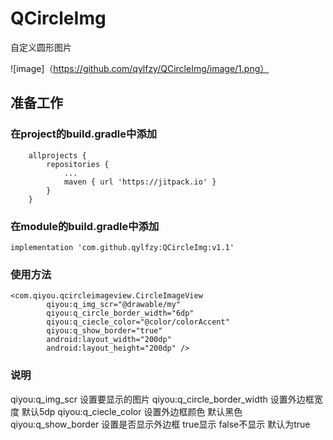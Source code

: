 # QCircleImg
自定义圆形图片

![image]（https://github.com/qylfzy/QCircleImg/image/1.png）

## 准备工作

### 在project的build.gradle中添加
~~~
	allprojects {
		repositories {
			...
			maven { url 'https://jitpack.io' }
		}
	}
~~~

### 在module的build.gradle中添加
~~~
implementation 'com.github.qylfzy:QCircleImg:v1.1'
~~~

### 使用方法
~~~
<com.qiyou.qcircleimageview.CircleImageView
        qiyou:q_img_scr="@drawable/my"
        qiyou:q_circle_border_width="6dp"
        qiyou:q_ciecle_color="@color/colorAccent"
        qiyou:q_show_border="true"
        android:layout_width="200dp"
        android:layout_height="200dp" />
~~~

### 说明

qiyou:q_img_scr 设置要显示的图片
qiyou:q_circle_border_width 设置外边框宽度 默认5dp
qiyou:q_ciecle_color 设置外边框颜色 默认黑色
qiyou:q_show_border 设置是否显示外边框 true显示 false不显示 默认为true


